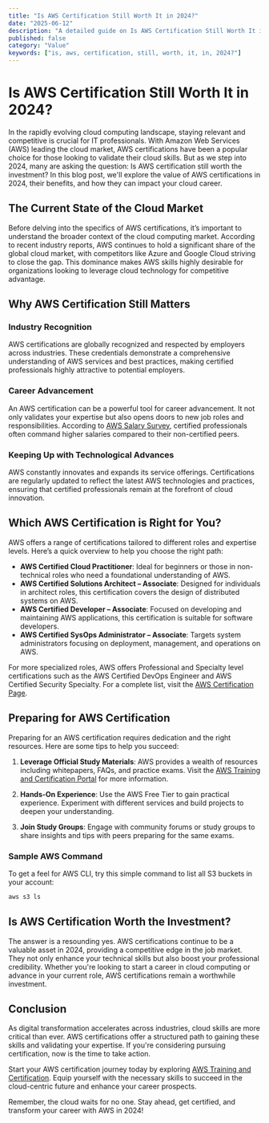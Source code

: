 ```yaml
---
title: "Is AWS Certification Still Worth It in 2024?"
date: "2025-06-12"
description: "A detailed guide on Is AWS Certification Still Worth It in 2024?"
published: false
category: "Value"
keywords: ["is, aws, certification, still, worth, it, in, 2024?"]
---
```


# Is AWS Certification Still Worth It in 2024?

In the rapidly evolving cloud computing landscape, staying relevant and competitive is crucial for IT professionals. With Amazon Web Services (AWS) leading the cloud market, AWS certifications have been a popular choice for those looking to validate their cloud skills. But as we step into 2024, many are asking the question: Is AWS certification still worth the investment? In this blog post, we'll explore the value of AWS certifications in 2024, their benefits, and how they can impact your cloud career.

## The Current State of the Cloud Market

Before delving into the specifics of AWS certifications, it’s important to understand the broader context of the cloud computing market. According to recent industry reports, AWS continues to hold a significant share of the global cloud market, with competitors like Azure and Google Cloud striving to close the gap. This dominance makes AWS skills highly desirable for organizations looking to leverage cloud technology for competitive advantage.

## Why AWS Certification Still Matters

### Industry Recognition

AWS certifications are globally recognized and respected by employers across industries. These credentials demonstrate a comprehensive understanding of AWS services and best practices, making certified professionals highly attractive to potential employers.

### Career Advancement

An AWS certification can be a powerful tool for career advancement. It not only validates your expertise but also opens doors to new job roles and responsibilities. According to [AWS Salary Survey](https://aws.amazon.com/certification/salary/), certified professionals often command higher salaries compared to their non-certified peers.

### Keeping Up with Technological Advances

AWS constantly innovates and expands its service offerings. Certifications are regularly updated to reflect the latest AWS technologies and practices, ensuring that certified professionals remain at the forefront of cloud innovation.

## Which AWS Certification is Right for You?

AWS offers a range of certifications tailored to different roles and expertise levels. Here’s a quick overview to help you choose the right path:

- **AWS Certified Cloud Practitioner**: Ideal for beginners or those in non-technical roles who need a foundational understanding of AWS.
- **AWS Certified Solutions Architect – Associate**: Designed for individuals in architect roles, this certification covers the design of distributed systems on AWS.
- **AWS Certified Developer – Associate**: Focused on developing and maintaining AWS applications, this certification is suitable for software developers.
- **AWS Certified SysOps Administrator – Associate**: Targets system administrators focusing on deployment, management, and operations on AWS.

For more specialized roles, AWS offers Professional and Specialty level certifications such as the AWS Certified DevOps Engineer and AWS Certified Security Specialty. For a complete list, visit the [AWS Certification Page](https://aws.amazon.com/certification/).

## Preparing for AWS Certification

Preparing for an AWS certification requires dedication and the right resources. Here are some tips to help you succeed:

1. **Leverage Official Study Materials**: AWS provides a wealth of resources including whitepapers, FAQs, and practice exams. Visit the [AWS Training and Certification Portal](https://aws.amazon.com/training/) for more information.
   
2. **Hands-On Experience**: Use the AWS Free Tier to gain practical experience. Experiment with different services and build projects to deepen your understanding.

3. **Join Study Groups**: Engage with community forums or study groups to share insights and tips with peers preparing for the same exams.

### Sample AWS Command

To get a feel for AWS CLI, try this simple command to list all S3 buckets in your account:

```bash
aws s3 ls
```

## Is AWS Certification Worth the Investment?

The answer is a resounding yes. AWS certifications continue to be a valuable asset in 2024, providing a competitive edge in the job market. They not only enhance your technical skills but also boost your professional credibility. Whether you're looking to start a career in cloud computing or advance in your current role, AWS certifications remain a worthwhile investment.

## Conclusion

As digital transformation accelerates across industries, cloud skills are more critical than ever. AWS certifications offer a structured path to gaining these skills and validating your expertise. If you're considering pursuing certification, now is the time to take action.

Start your AWS certification journey today by exploring [AWS Training and Certification](https://aws.amazon.com/training/). Equip yourself with the necessary skills to succeed in the cloud-centric future and enhance your career prospects.

Remember, the cloud waits for no one. Stay ahead, get certified, and transform your career with AWS in 2024!